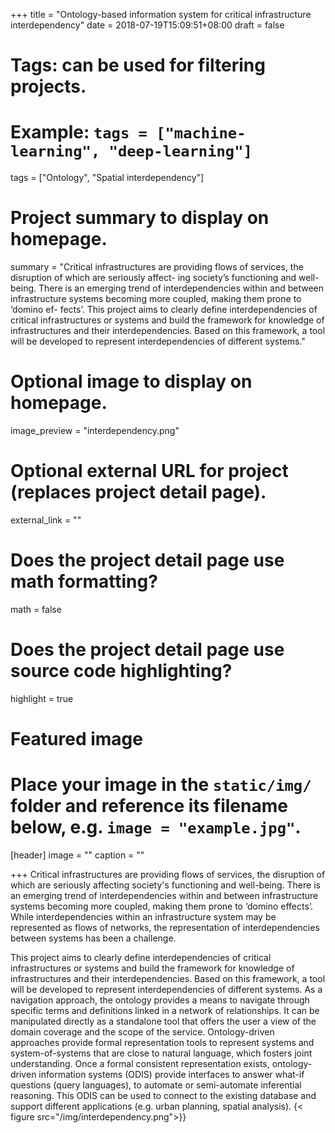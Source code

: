 +++
title = "Ontology-based information system for critical infrastructure interdependency"
date = 2018-07-19T15:09:51+08:00
draft = false

# Tags: can be used for filtering projects.
# Example: `tags = ["machine-learning", "deep-learning"]`
tags = ["Ontology", "Spatial interdependency"]

# Project summary to display on homepage.
summary = "Critical infrastructures are providing flows of services, the disruption of which are seriously affect- ing society’s functioning and well-being. There is an emerging trend of interdependencies within and between infrastructure systems becoming more coupled, making them prone to ‘domino ef- fects’. This project aims to clearly define interdependencies of critical infrastructures or systems and build the framework for knowledge of infrastructures and their interdependencies. Based on this framework, a tool will be developed to represent interdependencies of different systems."

# Optional image to display on homepage.
image_preview = "interdependency.png"

# Optional external URL for project (replaces project detail page).
external_link = ""

# Does the project detail page use math formatting?
math = false

# Does the project detail page use source code highlighting?
highlight = true

# Featured image
# Place your image in the `static/img/` folder and reference its filename below, e.g. `image = "example.jpg"`.
[header]
image = ""
caption = ""

+++
Critical infrastructures are providing flows of services, the disruption of which are seriously affecting society's functioning and well-being. There is an emerging trend of interdependencies within and between infrastructure systems becoming more coupled, making them prone to ‘domino effects’. While interdependencies within an infrastructure system may be represented as flows of networks, the representation of interdependencies between systems has been a challenge.

This project aims to clearly define interdependencies of critical infrastructures or systems and build the framework for knowledge of infrastructures and their interdependencies. Based on this framework, a tool will be developed to represent interdependencies of different systems. As a navigation approach, the ontology provides a means to navigate through specific terms and definitions linked in a network of relationships. It can be manipulated directly as a standalone tool that offers the user a view of the domain coverage and the scope of the service. Ontology-driven approaches provide formal representation tools to represent systems and system-of-systems that are close to natural language, which fosters joint understanding. Once a formal consistent representation exists, ontology- driven information systems (ODIS) provide interfaces to answer what-if questions (query languages), to automate or semi-automate inferential reasoning. This ODIS can be used to connect to the existing database and support different applications (e.g. urban planning, spatial analysis).
{< figure src="/img/interdependency.png">}}
